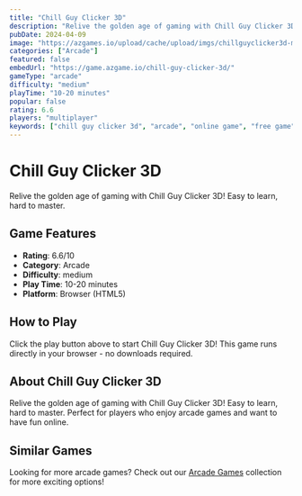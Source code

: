 ```yaml
---
title: "Chill Guy Clicker 3D"
description: "Relive the golden age of gaming with Chill Guy Clicker 3D! Easy to learn, hard to master."
pubDate: 2024-04-09
image: "https://azgames.io/upload/cache/upload/imgs/chillguyclicker3d-m144x144.webp"
categories: ["Arcade"]
featured: false
embedUrl: "https://game.azgame.io/chill-guy-clicker-3d/"
gameType: "arcade"
difficulty: "medium"
playTime: "10-20 minutes"
popular: false
rating: 6.6
players: "multiplayer"
keywords: ["chill guy clicker 3d", "arcade", "online game", "free game"]
---
```


# Chill Guy Clicker 3D

Relive the golden age of gaming with Chill Guy Clicker 3D! Easy to learn, hard to master.

## Game Features

- **Rating**: 6.6/10
- **Category**: Arcade
- **Difficulty**: medium
- **Play Time**: 10-20 minutes
- **Platform**: Browser (HTML5)

## How to Play

Click the play button above to start Chill Guy Clicker 3D! This game runs directly in your browser - no downloads required.

## About Chill Guy Clicker 3D

Relive the golden age of gaming with Chill Guy Clicker 3D! Easy to learn, hard to master. Perfect for players who enjoy arcade games and want to have fun online.

## Similar Games

Looking for more arcade games? Check out our [Arcade Games](/categories/arcade) collection for more exciting options!
